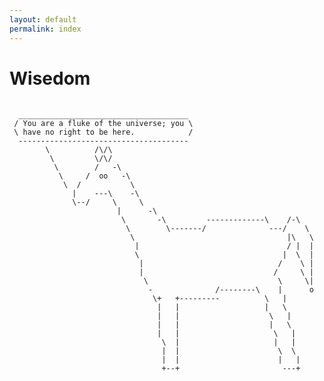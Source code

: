 ```yaml
---
layout: default
permalink: index
---
```



# Wisedom

<pre>
    <code>
  ______________________________________
 / You are a fluke of the universe; you \
 \ have no right to be here.            /
  --------------------------------------
        \          /\/\
         \         \/\/
          \        /   -\
           \     /  oo   -\
            \  /           \
              |    ---\    -\
              \--/     \     \
                        |      -\
                         \       -\         -------------\    /-\
                          \        \-------/              ---/    \
                           \                                  |\   \
                            |                                 / |  |
                            \                                |  \  |
                             |                              /    \ |
                             |                             /     \ |
                              \                             \     \|
                               -              /--------\    |      o
                                \+   +---------          \   |
                                 |   |                   |   \
                                 |   |                    \   |
                                 |   |                    |   \
                                 |   |                     \   |
                                  \  |                     |   |
                                  |  |                      \  \
                                  |  |                      |   |
                                  +--+                       ---+
</code>
</pre>
